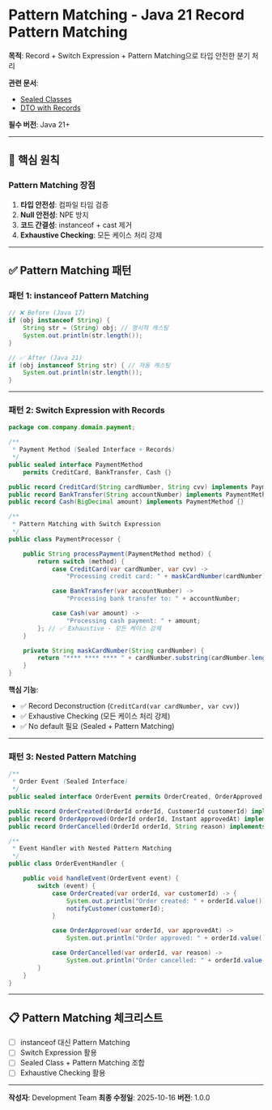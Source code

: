 # Pattern Matching - Java 21 Record Pattern Matching

**목적**: Record + Switch Expression + Pattern Matching으로 타입 안전한 분기 처리

**관련 문서**:
- [Sealed Classes](../sealed-classes/01_domain-modeling.md)
- [DTO with Records](./01_dto-with-records.md)

**필수 버전**: Java 21+

---

## 📌 핵심 원칙

### Pattern Matching 장점

1. **타입 안전성**: 컴파일 타임 검증
2. **Null 안전성**: NPE 방지
3. **코드 간결성**: instanceof + cast 제거
4. **Exhaustive Checking**: 모든 케이스 처리 강제

---

## ✅ Pattern Matching 패턴

### 패턴 1: instanceof Pattern Matching

```java
// ❌ Before (Java 17)
if (obj instanceof String) {
    String str = (String) obj; // 명시적 캐스팅
    System.out.println(str.length());
}

// ✅ After (Java 21)
if (obj instanceof String str) { // 자동 캐스팅
    System.out.println(str.length());
}
```

---

### 패턴 2: Switch Expression with Records

```java
package com.company.domain.payment;

/**
 * Payment Method (Sealed Interface + Records)
 */
public sealed interface PaymentMethod
    permits CreditCard, BankTransfer, Cash {}

public record CreditCard(String cardNumber, String cvv) implements PaymentMethod {}
public record BankTransfer(String accountNumber) implements PaymentMethod {}
public record Cash(BigDecimal amount) implements PaymentMethod {}

/**
 * Pattern Matching with Switch Expression
 */
public class PaymentProcessor {

    public String processPayment(PaymentMethod method) {
        return switch (method) {
            case CreditCard(var cardNumber, var cvv) ->
                "Processing credit card: " + maskCardNumber(cardNumber);

            case BankTransfer(var accountNumber) ->
                "Processing bank transfer to: " + accountNumber;

            case Cash(var amount) ->
                "Processing cash payment: " + amount;
        }; // ✅ Exhaustive - 모든 케이스 강제
    }

    private String maskCardNumber(String cardNumber) {
        return "**** **** **** " + cardNumber.substring(cardNumber.length() - 4);
    }
}
```

**핵심 기능**:
- ✅ Record Deconstruction (`CreditCard(var cardNumber, var cvv)`)
- ✅ Exhaustive Checking (모든 케이스 처리 강제)
- ✅ No default 필요 (Sealed + Pattern Matching)

---

### 패턴 3: Nested Pattern Matching

```java
/**
 * Order Event (Sealed Interface)
 */
public sealed interface OrderEvent permits OrderCreated, OrderApproved, OrderCancelled {}

public record OrderCreated(OrderId orderId, CustomerId customerId) implements OrderEvent {}
public record OrderApproved(OrderId orderId, Instant approvedAt) implements OrderEvent {}
public record OrderCancelled(OrderId orderId, String reason) implements OrderEvent {}

/**
 * Event Handler with Nested Pattern Matching
 */
public class OrderEventHandler {

    public void handleEvent(OrderEvent event) {
        switch (event) {
            case OrderCreated(var orderId, var customerId) -> {
                System.out.println("Order created: " + orderId.value());
                notifyCustomer(customerId);
            }

            case OrderApproved(var orderId, var approvedAt) ->
                System.out.println("Order approved: " + orderId.value() + " at " + approvedAt);

            case OrderCancelled(var orderId, var reason) ->
                System.out.println("Order cancelled: " + orderId.value() + " - " + reason);
        }
    }
}
```

---

## 📋 Pattern Matching 체크리스트

- [ ] instanceof 대신 Pattern Matching
- [ ] Switch Expression 활용
- [ ] Sealed Class + Pattern Matching 조합
- [ ] Exhaustive Checking 활용

---

**작성자**: Development Team
**최종 수정일**: 2025-10-16
**버전**: 1.0.0
